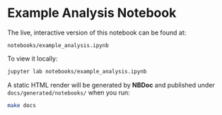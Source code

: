 # Example Analysis Notebook

The live, interactive version of this notebook can be found at:

```
notebooks/example_analysis.ipynb
```

To view it locally:

```bash
jupyter lab notebooks/example_analysis.ipynb
```

A static HTML render will be generated by **NBDoc** and published under `docs/generated/notebooks/` when you run:

```bash
make docs
```
